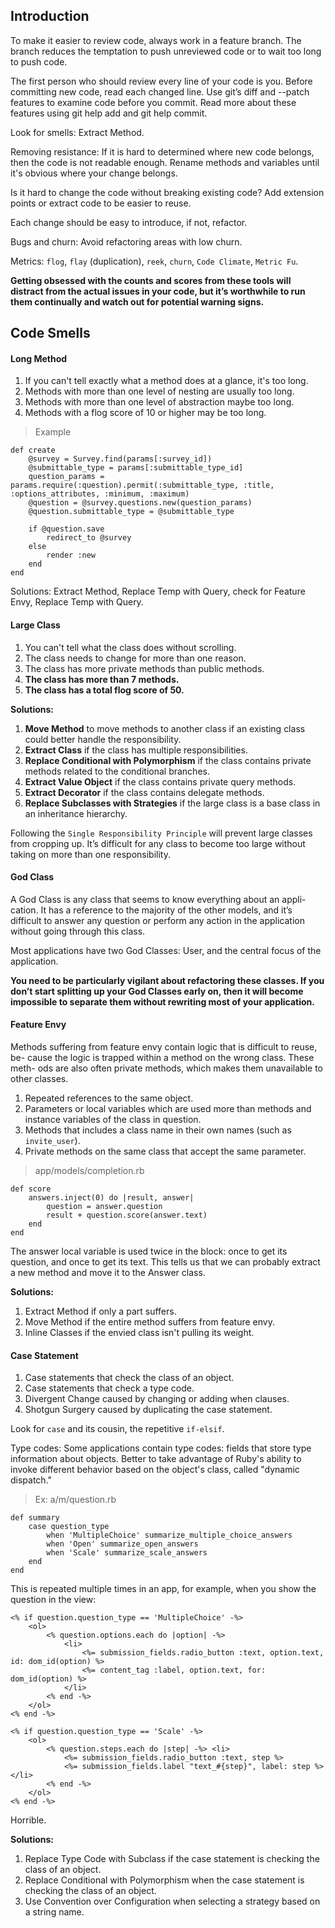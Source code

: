 ## Introduction

To make it easier to review code, always work in a feature branch. The branch reduces the temptation to push unreviewed code or to wait too long to push code.

The first person who should review every line of your code is you. Before committing new code, read each changed line. Use git’s diff and --patch features to examine code before you commit. Read more about these features using git help add and git help commit.

Look for smells: Extract Method.

Removing resistance: If it is hard to determined where new code belongs, then the code is not readable enough. Rename methods and variables until it's obvious where your change belongs.

Is it hard to change the code without breaking existing code? Add extension points or extract code to be easier to reuse.

Each change should be easy to introduce, if not, refactor.

Bugs and churn: Avoid refactoring areas with low churn.

Metrics: `flog`, `flay` (duplication), `reek`, `churn`, `Code Climate`, `Metric Fu`.

__Getting obsessed with the counts and scores from these tools will distract from the actual issues in your code, but it’s worthwhile to run them continually and watch out for potential warning signs.__

## Code Smells

#### Long Method

1. If you can't tell exactly what a method does at a glance, it's too long.
2. Methods with more than one level of nesting are usually too long.
3. Methods with more than one level of abstraction maybe too long.
4. Methods with a flog score of 10 or higher may be too long.

> Example

    def create
        @survey = Survey.find(params[:survey_id])
        @submittable_type = params[:submittable_type_id]
        question_params = params.require(:question).permit(:submittable_type, :title, :options_attributes, :minimum, :maximum) 
        @question = @survey.questions.new(question_params)
        @question.submittable_type = @submittable_type
        
        if @question.save 
            redirect_to @survey
        else
            render :new
        end
    end

Solutions: Extract Method, Replace Temp with Query, check for Feature Envy, Replace Temp with Query.

#### Large Class

1. You can't tell what the class does without scrolling.
2. The class needs to change for more than one reason.
3. The class has more private methods than public methods.
4. __The class has more than 7 methods.__
5. __The class has a total flog score of 50.__

__Solutions:__

1. __Move Method__ to move methods to another class if an existing class could better handle the responsibility.
2. __Extract Class__ if the class has multiple responsibilities.
3. __Replace Conditional with Polymorphism__ if the class contains private methods related to the conditional branches.
4. __Extract Value Object__ if the class contains private query methods.
5. __Extract Decorator__ if the class contains delegate methods.
6. __Replace Subclasses with Strategies__ if the large class is a base class in an inheritance hierarchy.

Following the `Single Responsibility Principle` will prevent large classes from cropping up. It’s difficult for any class to become too large without taking on more than one responsibility.

#### God Class

A God Class is any class that seems to know everything about an appli- cation. It has a reference to the majority of the other models, and it’s difficult to answer any question or perform any action in the application without going through this class.

Most applications have two God Classes: User, and the central focus of the application.

__You need to be particularly vigilant about refactoring these classes. If you don’t start splitting up your God Classes early on, then it will become impossible to separate them without rewriting most of your application.__

#### Feature Envy

Methods suffering from feature envy contain logic that is difficult to reuse, be- cause the logic is trapped within a method on the wrong class. These meth- ods are also often private methods, which makes them unavailable to other classes.

1. Repeated references to the same object.
2. Parameters or local variables which are used more than methods and instance variables of the class in question.
3. Methods that includes a class name in their own names (such as `invite_user`).
4. Private methods on the same class that accept the same parameter.

> app/models/completion.rb

    def score
        answers.inject(0) do |result, answer| 
            question = answer.question
            result + question.score(answer.text)
        end 
    end

The answer local variable is used twice in the block: once to get its question, and once to get its text. This tells us that we can probably extract a new method and move it to the Answer class.

__Solutions:__
1. Extract Method if only a part suffers.
2. Move Method if the entire method suffers from feature envy.
3. Inline Classes if the envied class isn't pulling its weight.

#### Case Statement

1. Case statements that check the class of an object.
2. Case statements that check a type code.
3. Divergent Change caused by changing or adding when clauses.
4. Shotgun Surgery caused by duplicating the case statement.

Look for `case` and its cousin, the repetitive `if-elsif`.

Type codes: Some applications contain type codes: fields that store type information about objects. Better to take advantage of Ruby's ability to invoke different behavior based on the object's class, called "dynamic dispatch."

> Ex: a/m/question.rb
    
    def summary
        case question_type 
            when 'MultipleChoice' summarize_multiple_choice_answers
            when 'Open' summarize_open_answers
            when 'Scale' summarize_scale_answers
        end 
    end

This is repeated multiple times in an app, for example, when you show the question in the view:

    <% if question.question_type == 'MultipleChoice' -%>
        <ol>
            <% question.options.each do |option| -%>
                <li>
                    <%= submission_fields.radio_button :text, option.text, id: dom_id(option) %> 
                    <%= content_tag :label, option.text, for: dom_id(option) %>
                </li>
            <% end -%>
        </ol>
    <% end -%>

    <% if question.question_type == 'Scale' -%> 
        <ol>
            <% question.steps.each do |step| -%> <li>
                <%= submission_fields.radio_button :text, step %>
                <%= submission_fields.label "text_#{step}", label: step %> </li>
            <% end -%> 
        </ol>
    <% end -%>

Horrible.

__Solutions:__

1. Replace Type Code with Subclass if the case statement is checking the class of an object.
2. Replace Conditional with Polymorphism when the case statement is checking the class of an object.
3. Use Convention over Configuration when selecting a strategy based on a string name.
